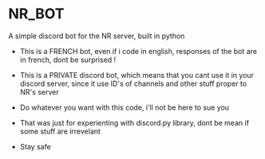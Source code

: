 # NR_BOT
A simple discord bot for the NR server, built in python

- This is a FRENCH bot, even if i code in english, responses of the bot are in french, dont be surprised !

- This is a PRIVATE discord bot, which means that you cant use it in your discord server, since it use ID's of channels and other stuff proper to NR's server

- Do whatever you want with this code, i'll not be here to sue you

- That was just for experienting with discord.py library, dont be mean if some stuff are irrevelant

- Stay safe
